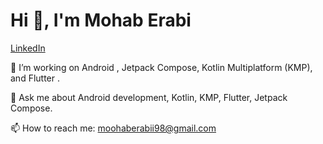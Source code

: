 # Hi 👋, I'm Mohab Erabi

[LinkedIn](https://www.linkedin.com/in/mohab-erabi-75714b31a/) 

🌱 I’m working on  Android , Jetpack Compose, Kotlin Multiplatform (KMP), and Flutter .

💬 Ask me about Android development, Kotlin, KMP, Flutter, Jetpack Compose.

📫 How to reach me: [moohaberabii98@gmail.com](mailto:moohaberabii98@gmail.com)
